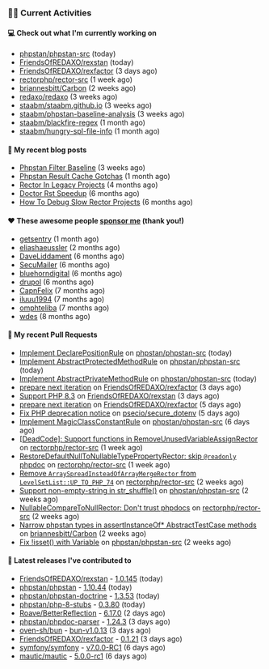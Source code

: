 ### 👨‍💻 Current Activities


#### 💻 Check out what I'm currently working on

- [phpstan/phpstan-src](https://github.com/phpstan/phpstan-src) (today)
- [FriendsOfREDAXO/rexstan](https://github.com/FriendsOfREDAXO/rexstan) (today)
- [FriendsOfREDAXO/rexfactor](https://github.com/FriendsOfREDAXO/rexfactor) (3 days ago)
- [rectorphp/rector-src](https://github.com/rectorphp/rector-src) (1 week ago)
- [briannesbitt/Carbon](https://github.com/briannesbitt/Carbon) (2 weeks ago)
- [redaxo/redaxo](https://github.com/redaxo/redaxo) (3 weeks ago)
- [staabm/staabm.github.io](https://github.com/staabm/staabm.github.io) (3 weeks ago)
- [staabm/phpstan-baseline-analysis](https://github.com/staabm/phpstan-baseline-analysis) (3 weeks ago)
- [staabm/blackfire-regex](https://github.com/staabm/blackfire-regex) (1 month ago)
- [staabm/hungry-spl-file-info](https://github.com/staabm/hungry-spl-file-info) (1 month ago)


#### 📜 My recent blog posts

- [Phpstan Filter Baseline](https://staabm.github.io/2023/10/30/phpstan-filter-baseline.html) (3 weeks ago)
- [Phpstan Result Cache Gotchas](https://staabm.github.io/2023/10/21/phpstan-result-cache-gotchas.html) (1 month ago)
- [Rector In Legacy Projects](https://staabm.github.io/2023/07/23/rector-in-legacy-projects.html) (4 months ago)
- [Doctor Rst Speedup](https://staabm.github.io/2023/05/18/doctor-rst-speedup.html) (6 months ago)
- [How To Debug Slow Rector Projects](https://staabm.github.io/2023/05/10/how-to-debug-slow-rector-projects.html) (6 months ago)


#### ❤️ These awesome people [sponsor me](https://github.com/sponsors/staabm) (thank you!)

- [getsentry](https://github.com/getsentry) (1 month ago)
- [eliashaeussler](https://github.com/eliashaeussler) (2 months ago)
- [DaveLiddament](https://github.com/DaveLiddament) (6 months ago)
- [SecuMailer](https://github.com/SecuMailer) (6 months ago)
- [bluehorndigital](https://github.com/bluehorndigital) (6 months ago)
- [drupol](https://github.com/drupol) (6 months ago)
- [CapnFelix](https://github.com/CapnFelix) (7 months ago)
- [iluuu1994](https://github.com/iluuu1994) (7 months ago)
- [omphteliba](https://github.com/omphteliba) (7 months ago)
- [wdes](https://github.com/wdes) (8 months ago)


#### 🔨 My recent Pull Requests

- [Implement DeclarePositionRule](https://github.com/phpstan/phpstan-src/pull/2759) on [phpstan/phpstan-src](https://github.com/phpstan/phpstan-src) (today)
- [Implement AbstractProtectedMethodRule](https://github.com/phpstan/phpstan-src/pull/2758) on [phpstan/phpstan-src](https://github.com/phpstan/phpstan-src) (today)
- [Implement AbstractPrivateMethodRule](https://github.com/phpstan/phpstan-src/pull/2756) on [phpstan/phpstan-src](https://github.com/phpstan/phpstan-src) (today)
- [prepare next iteration](https://github.com/FriendsOfREDAXO/rexfactor/pull/145) on [FriendsOfREDAXO/rexfactor](https://github.com/FriendsOfREDAXO/rexfactor) (3 days ago)
- [Support PHP 8.3](https://github.com/FriendsOfREDAXO/rexstan/pull/622) on [FriendsOfREDAXO/rexstan](https://github.com/FriendsOfREDAXO/rexstan) (3 days ago)
- [prepare next iteration](https://github.com/FriendsOfREDAXO/rexfactor/pull/143) on [FriendsOfREDAXO/rexfactor](https://github.com/FriendsOfREDAXO/rexfactor) (5 days ago)
- [Fix PHP deprecation notice](https://github.com/psecio/secure_dotenv/pull/28) on [psecio/secure_dotenv](https://github.com/psecio/secure_dotenv) (5 days ago)
- [Implement MagicClassConstantRule](https://github.com/phpstan/phpstan-src/pull/2741) on [phpstan/phpstan-src](https://github.com/phpstan/phpstan-src) (6 days ago)
- [[DeadCode]: Support functions in RemoveUnusedVariableAssignRector](https://github.com/rectorphp/rector-src/pull/5249) on [rectorphp/rector-src](https://github.com/rectorphp/rector-src) (1 week ago)
- [RestoreDefaultNullToNullableTypePropertyRector: skip `@readonly` phpdoc](https://github.com/rectorphp/rector-src/pull/5233) on [rectorphp/rector-src](https://github.com/rectorphp/rector-src) (1 week ago)
- [Remove `ArraySpreadInsteadOfArrayMergeRector` from `LevelSetList::UP_TO_PHP_74`](https://github.com/rectorphp/rector-src/pull/5228) on [rectorphp/rector-src](https://github.com/rectorphp/rector-src) (2 weeks ago)
- [Support non-empty-string in str_shuffle()](https://github.com/phpstan/phpstan-src/pull/2717) on [phpstan/phpstan-src](https://github.com/phpstan/phpstan-src) (2 weeks ago)
- [NullableCompareToNullRector: Don&#39;t trust phpdocs](https://github.com/rectorphp/rector-src/pull/5225) on [rectorphp/rector-src](https://github.com/rectorphp/rector-src) (2 weeks ago)
- [Narrow phpstan types in assertInstanceOf* AbstractTestCase methods](https://github.com/briannesbitt/Carbon/pull/2879) on [briannesbitt/Carbon](https://github.com/briannesbitt/Carbon) (2 weeks ago)
- [Fix !isset() with Variable](https://github.com/phpstan/phpstan-src/pull/2710) on [phpstan/phpstan-src](https://github.com/phpstan/phpstan-src) (2 weeks ago)


#### 🔭 Latest releases I've contributed to

- [FriendsOfREDAXO/rexstan](https://github.com/FriendsOfREDAXO/rexstan) - [1.0.145](https://github.com/FriendsOfREDAXO/rexstan/releases/tag/1.0.145) (today)
- [phpstan/phpstan](https://github.com/phpstan/phpstan) - [1.10.44](https://github.com/phpstan/phpstan/releases/tag/1.10.44) (today)
- [phpstan/phpstan-doctrine](https://github.com/phpstan/phpstan-doctrine) - [1.3.53](https://github.com/phpstan/phpstan-doctrine/releases/tag/1.3.53) (today)
- [phpstan/php-8-stubs](https://github.com/phpstan/php-8-stubs) - [0.3.80](https://github.com/phpstan/php-8-stubs/releases/tag/0.3.80) (today)
- [Roave/BetterReflection](https://github.com/Roave/BetterReflection) - [6.17.0](https://github.com/Roave/BetterReflection/releases/tag/6.17.0) (2 days ago)
- [phpstan/phpdoc-parser](https://github.com/phpstan/phpdoc-parser) - [1.24.3](https://github.com/phpstan/phpdoc-parser/releases/tag/1.24.3) (3 days ago)
- [oven-sh/bun](https://github.com/oven-sh/bun) - [bun-v1.0.13](https://github.com/oven-sh/bun/releases/tag/bun-v1.0.13) (3 days ago)
- [FriendsOfREDAXO/rexfactor](https://github.com/FriendsOfREDAXO/rexfactor) - [0.1.21](https://github.com/FriendsOfREDAXO/rexfactor/releases/tag/0.1.21) (3 days ago)
- [symfony/symfony](https://github.com/symfony/symfony) - [v7.0.0-RC1](https://github.com/symfony/symfony/releases/tag/v7.0.0-RC1) (6 days ago)
- [mautic/mautic](https://github.com/mautic/mautic) - [5.0.0-rc1](https://github.com/mautic/mautic/releases/tag/5.0.0-rc1) (6 days ago)
